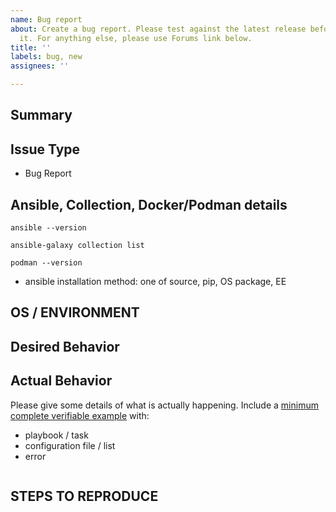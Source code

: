 ```yaml
---
name: Bug report
about: Create a bug report. Please test against the latest release before submitting
  it. For anything else, please use Forums link below.
title: ''
labels: bug, new
assignees: ''

---
```


<!--- Verify first that your issue is not already reported on GitHub -->
<!--- Also test if the latest release are affected -->

## Summary

<!--- Explain the problem briefly below -->

## Issue Type

- Bug Report

## Ansible, Collection, Docker/Podman details

<!--- Paste verbatim output between triple backticks -->

```console (paste below)
ansible --version

ansible-galaxy collection list

podman --version

```

- ansible installation method: one of source, pip, OS package, EE

## OS / ENVIRONMENT

<!--- Provide all relevant information below, e.g. target OS versions, network device firmware, etc. -->

## Desired Behavior

<!--- Describe what you expected to happen when running the steps above -->

## Actual Behavior

<!--- Describe what actually happened. If possible run with extra verbosity (-vvvv) -->

Please give some details of what is actually happening.
Include a [minimum complete verifiable example] with:

- playbook / task
- configuration file / list
- error

<!--- Paste verbatim command output between triple backticks -->

```console (error)

```

## STEPS TO REPRODUCE

<!--- Describe exactly how to reproduce the problem, using a minimal test-case -->

<!--- Paste example playbooks or commands between triple backticks below -->

```yaml (playbook/task)

```

```yaml (config/list/array/variables)

```

<!--- HINT: You can paste gist.github.com links for larger files -->

[minimum complete verifiable example]: http://stackoverflow.com/help/mcve
